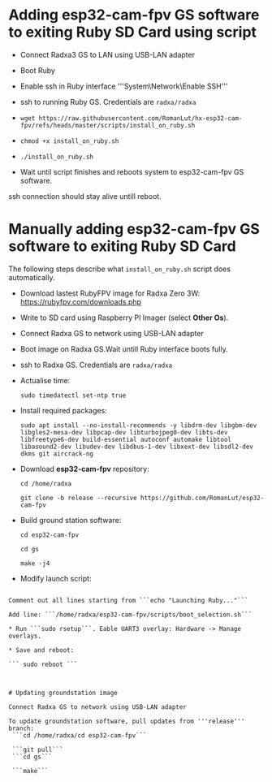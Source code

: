 # Adding esp32-cam-fpv GS software to exiting Ruby SD Card using script

* Connect Radxa3 GS to LAN using USB-LAN adapter

* Boot Ruby

* Enable ssh in Ruby interface '''System\Network\Enable SSH'''

* ssh to running Ruby GS. Credentials are ```radxa/radxa```

* ```wget https://raw.githubusercontent.com/RomanLut/hx-esp32-cam-fpv/refs/heads/master/scripts/install_on_ruby.sh```

* ```chmod +x install_on_ruby.sh```

* ```./install_on_ruby.sh```

* Wait until script finishes and reboots system to esp32-cam-fpv GS software.

ssh connection should stay alive untill reboot.

# Manually adding esp32-cam-fpv GS software to exiting Ruby SD Card

  The following steps describe what ```install_on_ruby.sh``` script does automatically.

* Download lastest RubyFPV image for Radxa Zero 3W: https://rubyfpv.com/downloads.php

* Write to SD card using Raspberry PI Imager (select **Other Os**).

* Connect Radxa GS to network using USB-LAN adapter

* Boot image on Radxa GS.Wait untill Ruby interface boots fully.

* ssh to Radxa GS. Credentials are ```radxa/radxa```

* Actualise time:

  ```sudo timedatectl set-ntp true```

* Install required packages: 

  ```sudo apt install --no-install-recommends -y libdrm-dev libgbm-dev libgles2-mesa-dev libpcap-dev libturbojpeg0-dev libts-dev libfreetype6-dev build-essential autoconf automake libtool libasound2-dev libudev-dev libdbus-1-dev libxext-dev libsdl2-dev dkms git aircrack-ng```

* Download **esp32-cam-fpv** repository:
 
  ```cd /home/radxa```
 
  ```git clone -b release --recursive https://github.com/RomanLut/esp32-cam-fpv```

* Build ground station software:

  ```cd esp32-cam-fpv```

  ```cd gs```

  ```make -j4```

* Modify launch script:

 ```sudo nano /root/.profile
 
 Comment out all lines starting from ```echo "Launching Ruby..."```

 Add line: ```/home/radxa/esp32-cam-fpv/scripts/boot_selection.sh``` 

* Run ```sudo rsetup```. Eable UART3 overlay: Hardware -> Manage overlays.

* Save and reboot:

``` sudo reboot ```



# Updating groundstation image

Connect Radxa GS to network using USB-LAN adapter

To update groundstation software, pull updates from '''release''' branch:
  ```cd /home/radxa/cd esp32-cam-fpv```
 
  ```git pull```
  ```cd gs```
  
  ```make```
